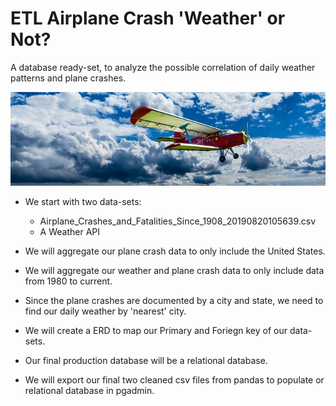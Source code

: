 # ETL Airplane Crash 'Weather' or Not?
A database ready-set, to analyze the possible correlation of daily weather patterns and plane crashes.

![airplane](images/aircraft-1499171_640.jpg)
* We start with two data-sets:
  * Airplane_Crashes_and_Fatalities_Since_1908_20190820105639.csv
  * A Weather API

* We will aggregate our plane crash data to only include the United States.
* We will aggregate our weather and plane crash data to only include data from 1980 to current.
* Since the plane crashes are documented by a city and state, we need to find our daily weather by 'nearest' city.
* We will create a ERD to map our Primary and Foriegn key of our data-sets.
* Our final production database will be a relational database.
* We will export our final two cleaned csv files from pandas to populate or relational database in pgadmin.
